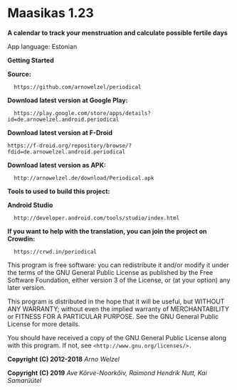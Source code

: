 #  Maasikas 1.23

**A calendar to track your menstruation and calculate possible fertile days**

App language:
Estonian


**Getting Started**

**Source:**
```
  https://github.com/arnowelzel/periodical
 ```

**Download latest version at Google Play:**
```
  https://play.google.com/store/apps/details?id=de.arnowelzel.android.periodical
```
**Download latest version at F-Droid**
```
https://f-droid.org/repository/browse/?fdid=de.arnowelzel.android.periodical
```
**Download latest version as APK:**
```
  http://arnowelzel.de/download/Periodical.apk
```
**Tools to used to build this project:**

**Android Studio**
```
  http://developer.android.com/tools/studio/index.html
 ```


**If you want to help with the translation, you can join the project on Crowdin:**
```
  https://crwd.in/periodical
```
This program is free software: you can redistribute it and/or modify
it under the terms of the GNU General Public License as published by
the Free Software Foundation, either version 3 of the License, or
(at your option) any later version.

This program is distributed in the hope that it will be useful,
but WITHOUT ANY WARRANTY; without even the implied warranty of
MERCHANTABILITY or FITNESS FOR A PARTICULAR PURPOSE.  See the
GNU General Public License for more details.

You should have received a copy of the GNU General Public License
along with this program.  If not, see
```<http://www.gnu.org/licenses/>.```

 
**Copyright (C) 2012-2018** *Arno Welzel*

**Copyright (C) 2019** *Ave Kõrve-Noorkõiv, Raimond Hendrik Nutt, Kai Samarüütel*
